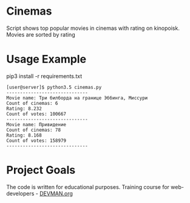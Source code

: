 # Cinemas

Script shows top popular movies in cinemas with rating on kinopoisk. Movies are sorted by rating

# Usage Example
pip3 install -r requirements.txt
```
[user@server]$ python3.5 cinemas.py
------------------------------
Movie name: Три билборда на границе Эббинга, Миссури
Count of cinemas: 6
Rating: 8.232
Count of votes: 100667
------------------------------
Movie name: Привидение
Count of cinemas: 78
Rating: 8.168
Count of votes: 158979
------------------------------
```

# Project Goals

The code is written for educational purposes. Training course for web-developers - [DEVMAN.org](https://devman.org)
